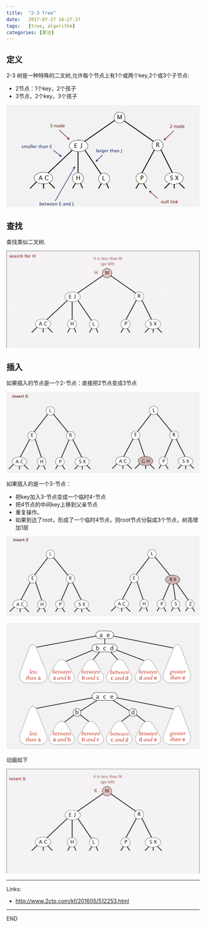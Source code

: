 ```yaml
---
title:  "2-3 Tree"
date:   2017-07-27 16:27:37
tags:   [tree, algorithm]
categories: [算法]
---
```

## 定义
2-3 树是一种特殊的二叉树,允许每个节点上有1个或两个key,2个或3个子节点:
- 2节点：1个key，2个孩子
- 3节点，2个key，3个孩子

![](./resources/2017-07-27-2-3-tree/23tree.png)

## 查找
查找类似二叉树.

![](./resources/2017-07-27-2-3-tree/search.gif)

## 插入
如果插入的节点是一个2-节点：直接把2节点变成3节点

![](./resources/2017-07-27-2-3-tree/insert1.png)

如果插入的是一个3-节点：
- 把key加入3-节点变成一个临时4-节点
- 把4节点的中间key上移到父亲节点
- 重复操作。
- 如果到达了root，形成了一个临时4节点，则root节点分裂成3个节点，树高增加1层


![](./resources/2017-07-27-2-3-tree/insert2.png)

![](./resources/2017-07-27-2-3-tree/insert2-1.png)

动画如下

![](./resources/2017-07-27-2-3-tree/insert2.gif)

---
Links:
- http://www.2cto.com/kf/201605/512253.html

---
END
